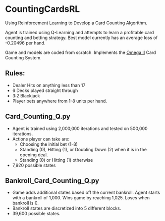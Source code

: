 # CountingCardsRL
Using Reinforcement Learning to Develop a Card Counting Algorithm.

Agent is trained using Q-Learning and attempts to learn a profitable card counting and betting strategy. Best model currently has an average loss of -0.20496 per hand.

Game and models are coded from scratch. Implements the [Omega II](https://www.gamblingsites.org/casino/blackjack/card-counting/omega-2/) Card Counting System.

## Rules:
* Dealer Hits on anything less than 17
* 6 Decks played straight through
* 3:2 Blackjack
* Player bets anywhere from 1-8 units per hand.

## Card_Counting_Q.py

* Agent is trained using 2,000,000 iterations and tested on 500,000 iterations.
* Actions player can take are:
  * Choosing the initial bet (1-8)
  * Standing (0), Hitting (1), or Doubling Down (2) when it is in the opening deal.
  * Standing (0) or Hitting (1) otherwise
* 7,920 possible states

## Bankroll_Card_Counting_Q.py

* Game adds additional states based off the current bankroll. Agent starts with a bankroll of 1,000. Wins game by reaching 1,025. Loses when bankroll is 0.
* Bankroll states are discretized into 5 different blocks.
* 39,600 possible states.